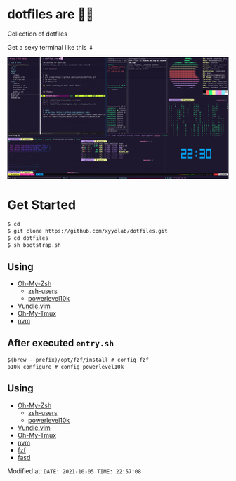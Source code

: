 # dotfiles are 🦄🦄

Collection of dotfiles

Get a sexy terminal like this ⬇︎

![terminal](./src/terminal.png)



# Get Started


```
$ cd
$ git clone https://github.com/xyyolab/dotfiles.git
$ cd dotfiles
$ sh bootstrap.sh
```

## Using

- [Oh-My-Zsh](https://github.com/ohmyzsh/ohmyzsh)
  - [zsh-users](https://github.com/zsh-users)
  - [powerlevel10k](https://github.com/romkatv/powerlevel10k)
- [Vundle.vim](https://github.com/VundleVim/Vundle.vim)
- [Oh-My-Tmux](https://github.com/gpakosz/.tmux)
- [nvm](https://github.com/nvm-sh/nvm)

## After executed `entry.sh`

```
$(brew --prefix)/opt/fzf/install # config fzf
p10k configure # config powerlevel10k
```

## Using

- [Oh-My-Zsh](https://github.com/ohmyzsh/ohmyzsh)
  - [zsh-users](https://github.com/zsh-users)
  - [powerlevel10k](https://github.com/romkatv/powerlevel10k)
- [Vundle.vim](https://github.com/VundleVim/Vundle.vim)
- [Oh-My-Tmux](https://github.com/gpakosz/.tmux)
- [nvm](https://github.com/nvm-sh/nvm)
- [fzf](https://github.com/junegunn/fzf)
- [fasd](https://github.com/clvv/fasd)

Modified at: `DATE: 2021-10-05 TIME: 22:57:08`
